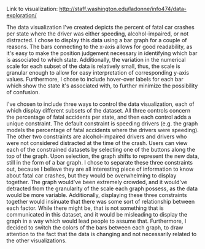 Link to visualization: http://staff.washington.edu/ladonne/info474/data-exploration/

The data visualization I've created depicts the percent of fatal car crashes per state where the driver was either speeding, alcohol-impaired, or not distracted. I chose to display this data using a bar graph for a couple of reasons. The bars connecting to the x-axis allows for good readability, as it's easy to make the position judgement necessary in identifying which bar is associated to which state. Additionally, the variation in the numerical scale for each subset of the data is relatively small, thus, the scale is granular enough to allow for easy interpretation of corresponding y-axis values. Furthermore, I chose to include hover-over labels for each bar which show the state it's associated with, to further minimize the possibility of confusion. 

I've chosen to include three ways to control the data visualization, each of which display different subsets of the dataset. All three controls concern the percentage of fatal accidents per state, and then each control adds a unique constraint. The default constraint is speeding drivers (e.g. the graph models the percentage of fatal accidents where the drivers were speeding). The other two constraints are alcohol-impaired drivers and drivers who were not considered distracted at the time of the crash. Users can view each of the constrained datasets by selecting one of the buttons along the top of the graph. Upon selection, the graph shifts to represent the new data, still in the form of a bar graph. I chose to separate these three constraints out, because I believe they are all interesting piece of information to know about fatal car crashes, but they would be overwhelming to display together. The graph would've been extremely crowded, and it would've detracted from the granularity of the scale each graph possess, as the data would be more variable. Additionally, displaying these three constraints together would insinuate that there was some sort of relationship between each factor. While there might be, that is not something that is communicated in this dataset, and it would be misleading to display the graph in a way which would lead people to assume that. Furthermore, I decided to switch the colors of the bars between each graph, to draw attention to the fact that the data is changing and not necessarily related to the other visualizations.